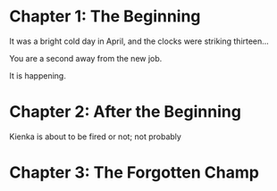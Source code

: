 # Chapter 1: The Beginning

It was a bright cold day in April, and the clocks were striking thirteen...

You are a second away from the new job.

It is happening.
# Chapter 2: After the Beginning
Kienka is about to be fired or not; not probably

# Chapter 3: The Forgotten Champ
